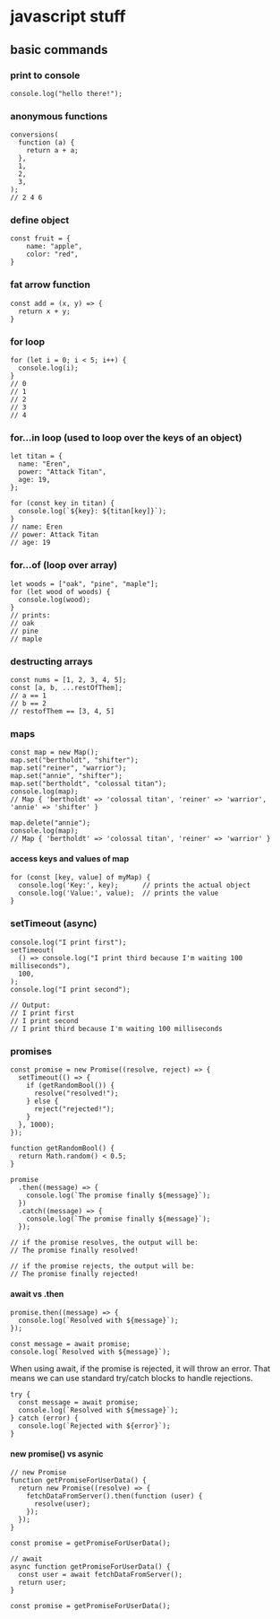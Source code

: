 # javascript stuff

## basic commands

### print to console
`console.log("hello there!");`

### anonymous functions
```
conversions(
  function (a) {
    return a + a;
  },
  1,
  2,
  3,
);
// 2 4 6
```

### define object
```
const fruit = {
    name: "apple",
    color: "red",
}
```

### fat arrow function
```
const add = (x, y) => {
  return x + y;
}
```

### for loop
```
for (let i = 0; i < 5; i++) {
  console.log(i);
}
// 0
// 1
// 2
// 3
// 4
```

### for...in loop (used to loop over the keys of an object)
```
let titan = {
  name: "Eren",
  power: "Attack Titan",
  age: 19,
};

for (const key in titan) {
  console.log(`${key}: ${titan[key]}`);
}
// name: Eren
// power: Attack Titan
// age: 19
```

### for...of (loop over array)
```
let woods = ["oak", "pine", "maple"];
for (let wood of woods) {
  console.log(wood);
}
// prints:
// oak
// pine
// maple
```

### destructing arrays
```
const nums = [1, 2, 3, 4, 5];
const [a, b, ...restOfThem];
// a == 1
// b == 2
// restofThem == [3, 4, 5]
```

### maps
```
const map = new Map();
map.set("bertholdt", "shifter");
map.set("reiner", "warrior");
map.set("annie", "shifter");
map.set("bertholdt", "colossal titan");
console.log(map);
// Map { 'bertholdt' => 'colossal titan', 'reiner' => 'warrior', 'annie' => 'shifter' }

map.delete("annie");
console.log(map);
// Map { 'bertholdt' => 'colossal titan', 'reiner' => 'warrior' }
```

#### access keys and values of map
```
for (const [key, value] of myMap) {
  console.log('Key:', key);      // prints the actual object
  console.log('Value:', value);  // prints the value
}
```

### setTimeout (async)
```
console.log("I print first");
setTimeout(
  () => console.log("I print third because I'm waiting 100 milliseconds"),
  100,
);
console.log("I print second");

// Output:
// I print first
// I print second
// I print third because I'm waiting 100 milliseconds
```

### promises
```
const promise = new Promise((resolve, reject) => {
  setTimeout(() => {
    if (getRandomBool()) {
      resolve("resolved!");
    } else {
      reject("rejected!");
    }
  }, 1000);
});

function getRandomBool() {
  return Math.random() < 0.5;
}

promise
  .then((message) => {
    console.log(`The promise finally ${message}`);
  })
  .catch((message) => {
    console.log(`The promise finally ${message}`);
  });

// if the promise resolves, the output will be:
// The promise finally resolved!

// if the promise rejects, the output will be:
// The promise finally rejected!
```

#### await vs .then
```
promise.then((message) => {
  console.log(`Resolved with ${message}`);
});

const message = await promise;
console.log(`Resolved with ${message}`);
```

When using await, if the promise is rejected, it will throw an error. That means we can use standard try/catch blocks to handle rejections.
```
try {
  const message = await promise;
  console.log(`Resolved with ${message}`);
} catch (error) {
  console.log(`Rejected with ${error}`);
}
```

#### new promise() vs asynic
```
// new Promise
function getPromiseForUserData() {
  return new Promise((resolve) => {
    fetchDataFromServer().then(function (user) {
      resolve(user);
    });
  });
}

const promise = getPromiseForUserData();

// await
async function getPromiseForUserData() {
  const user = await fetchDataFromServer();
  return user;
}

const promise = getPromiseForUserData();
```

